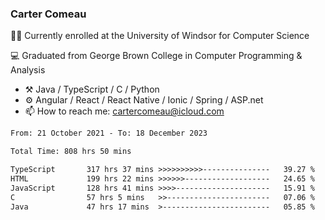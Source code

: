 ### Carter Comeau

🙋‍♂️ Currently enrolled at the University of Windsor for Computer Science

💻 Graduated from George Brown College in Computer Programming & Analysis

- ⚒️ Java / TypeScript / C / Python
- ⚙️ Angular / React / React Native / Ionic / Spring / ASP.net
- 📫 How to reach me: cartercomeau@icloud.com

<!--START_SECTION:waka-->

```txt
From: 21 October 2021 - To: 18 December 2023

Total Time: 808 hrs 50 mins

TypeScript       317 hrs 37 mins >>>>>>>>>>---------------   39.27 %
HTML             199 hrs 22 mins >>>>>>-------------------   24.65 %
JavaScript       128 hrs 41 mins >>>>---------------------   15.91 %
C                57 hrs 5 mins   >>-----------------------   07.06 %
Java             47 hrs 17 mins  >------------------------   05.85 %
```

<!--END_SECTION:waka-->
